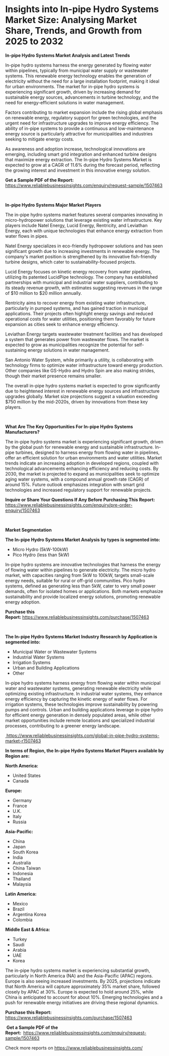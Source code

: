 <p><h1>Insights into In-pipe Hydro Systems Market Size: Analysing Market Share, Trends, and Growth from 2025 to 2032</h1></p><p><strong>In-pipe Hydro Systems Market Analysis and Latest Trends</strong></p>
<p><p>In-pipe hydro systems harness the energy generated by flowing water within pipelines, typically from municipal water supply or wastewater systems. This renewable energy technology enables the generation of electricity without the need for a large installation footprint, making it ideal for urban environments. The market for in-pipe hydro systems is experiencing significant growth, driven by increasing demand for sustainable energy sources, advancements in turbine technology, and the need for energy-efficient solutions in water management.</p><p>Factors contributing to market expansion include the rising global emphasis on renewable energy, regulatory support for green technologies, and the urgent need for infrastructure upgrades to improve energy efficiency. The ability of in-pipe systems to provide a continuous and low-maintenance energy source is particularly attractive for municipalities and industries seeking to mitigate energy costs. </p><p>As awareness and adoption increase, technological innovations are emerging, including smart grid integration and enhanced turbine designs that maximize energy extraction. The In-pipe Hydro Systems Market is expected to grow at a CAGR of 11.6% during the forecast period, reflecting the growing interest and investment in this innovative energy solution.</p></p>
<p><strong>Get a Sample PDF of the Report:&nbsp;</strong> <a href="https://www.reliablebusinessinsights.com/enquiry/request-sample/1507463?utm_campaign=2099&utm_medium=2&utm_source=Github&utm_content=ia&utm_term=23032025&utm_id=in-pipe-hydro-systems">https://www.reliablebusinessinsights.com/enquiry/request-sample/1507463</a></p>
<p>&nbsp;</p>
<p><strong>In-pipe Hydro Systems Major Market Players</strong></p>
<p><p>The in-pipe hydro systems market features several companies innovating in micro-hydropower solutions that leverage existing water infrastructure. Key players include Natel Energy, Lucid Energy, Rentricity, and Leviathan Energy, each with unique technologies that enhance energy extraction from water flows in pipes.</p><p>Natel Energy specializes in eco-friendly hydropower solutions and has seen significant growth due to increasing investments in renewable energy. The company's market position is strengthened by its innovative fish-friendly turbine designs, which cater to sustainability-focused projects.</p><p>Lucid Energy focuses on kinetic energy recovery from water pipelines, utilizing its patented LucidPipe technology. The company has established partnerships with municipal and industrial water suppliers, contributing to its steady revenue growth, with estimates suggesting revenues in the range of $10 million to $20 million annually.</p><p>Rentricity aims to recover energy from existing water infrastructure, particularly in pumped systems, and has gained traction in municipal applications. Their projects often highlight energy savings and reduced operational costs for water utilities, positioning them favorably for future expansion as cities seek to enhance energy efficiency.</p><p>Leviathan Energy targets wastewater treatment facilities and has developed a system that generates power from wastewater flows. The market is expected to grow as municipalities recognize the potential for self-sustaining energy solutions in water management.</p><p>San Antonio Water System, while primarily a utility, is collaborating with technology firms to optimize water infrastructure toward energy production. Other companies like GS-Hydro and Hydro Spin are also making strides, though their market presence remains smaller.</p><p>The overall in-pipe hydro systems market is expected to grow significantly due to heightened interest in renewable energy sources and infrastructure upgrades globally. Market size projections suggest a valuation exceeding $750 million by the mid-2020s, driven by innovations from these key players.</p></p>
<p>&nbsp;</p>
<p><strong>What Are The Key Opportunities For In-pipe Hydro Systems Manufacturers?</strong></p>
<p><p>The in-pipe hydro systems market is experiencing significant growth, driven by the global push for renewable energy and sustainable infrastructure. In-pipe turbines, designed to harness energy from flowing water in pipelines, offer an efficient solution for urban environments and water utilities. Market trends indicate an increasing adoption in developed regions, coupled with technological advancements enhancing efficiency and reducing costs. By 2030, the market is projected to expand as municipalities seek to optimize aging water systems, with a compound annual growth rate (CAGR) of around 15%. Future outlook emphasizes integration with smart grid technologies and increased regulatory support for renewable projects.</p></p>
<p><strong>Inquire or Share Your Questions If Any Before Purchasing This Report:</strong> <a href="https://www.reliablebusinessinsights.com/enquiry/pre-order-enquiry/1507463?utm_campaign=2099&utm_medium=2&utm_source=Github&utm_content=ia&utm_term=23032025&utm_id=in-pipe-hydro-systems">https://www.reliablebusinessinsights.com/enquiry/pre-order-enquiry/1507463</a></p>
<p>&nbsp;</p>
<p><strong>Market Segmentation</strong></p>
<p><strong>The In-pipe Hydro Systems Market Analysis by types is segmented into:</strong></p>
<p><ul><li>Micro Hydro (5kW-100kW)</li><li>Pico Hydro (less than 5kW)</li></ul></p>
<p><p>In-pipe hydro systems are innovative technologies that harness the energy of flowing water within pipelines to generate electricity. The micro hydro market, with capacities ranging from 5kW to 100kW, targets small-scale energy needs, suitable for rural or off-grid communities. Pico hydro systems, defined as generating less than 5kW, cater to very small power demands, often for isolated homes or applications. Both markets emphasize sustainability and provide localized energy solutions, promoting renewable energy adoption.</p></p>
<p><strong>Purchase this Report:&nbsp;</strong><a href="https://www.reliablebusinessinsights.com/purchase/1507463?utm_campaign=2099&utm_medium=2&utm_source=Github&utm_content=ia&utm_term=23032025&utm_id=in-pipe-hydro-systems">https://www.reliablebusinessinsights.com/purchase/1507463</a></p>
<p>&nbsp;</p>
<p><strong>The In-pipe Hydro Systems Market Industry Research by Application is segmented into:</strong></p>
<p><ul><li>Municipal Water or Wastewater Systems</li><li>Industrial Water Systems</li><li>Irrigation Systems</li><li>Urban and Building Applications</li><li>Other</li></ul></p>
<p><p>In-pipe hydro systems harness energy from flowing water within municipal water and wastewater systems, generating renewable electricity while optimizing existing infrastructure. In industrial water systems, they enhance energy efficiency by capturing the kinetic energy of water flows. For irrigation systems, these technologies improve sustainability by powering pumps and controls. Urban and building applications leverage in-pipe hydro for efficient energy generation in densely populated areas, while other market opportunities include remote locations and specialized industrial processes, contributing to a greener energy landscape.</p></p>
<p><a href="https://www.reliablebusinessinsights.com/global-in-pipe-hydro-systems-market-r1507463?utm_campaign=2099&utm_medium=2&utm_source=Github&utm_content=ia&utm_term=23032025&utm_id=in-pipe-hydro-systems">&nbsp;https://www.reliablebusinessinsights.com/global-in-pipe-hydro-systems-market-r1507463</a></p>
<p><strong>In terms of Region, the In-pipe Hydro Systems Market Players available by Region are:</strong></p>
<p>
    <p> <strong> North America: </strong>
        <ul>
            <li>United States</li>
            <li>Canada</li>
        </ul>
        </p> 
    <p> <strong> Europe: </strong>
        <ul>
            <li>Germany</li>
            <li>France</li>
            <li>U.K.</li>
            <li>Italy</li>
            <li>Russia</li>
        </ul>
        </p> 
    <p> <strong> Asia-Pacific: </strong>
        <ul>
            <li>China</li>
            <li>Japan</li>
            <li>South Korea</li>
            <li>India</li>
            <li>Australia</li>
            <li>China Taiwan</li>
            <li>Indonesia</li>
            <li>Thailand</li>
            <li>Malaysia</li>
        </ul>
        </p> 
    <p> <strong> Latin America: </strong>
        <ul>
            <li>Mexico</li>
            <li>Brazil</li>
            <li>Argentina Korea</li>
            <li>Colombia</li>
        </ul>
        </p> 
    <p> <strong> Middle East & Africa: </strong>
        <ul>
            <li>Turkey</li>
            <li>Saudi</li>
            <li>Arabia</li>
            <li>UAE</li>
            <li>Korea</li>
        </ul>
    </p>
    </p>
<p><p>The in-pipe hydro systems market is experiencing substantial growth, particularly in North America (NA) and the Asia-Pacific (APAC) regions. Europe is also seeing increased investments. By 2025, projections indicate that North America will capture approximately 35% market share, followed closely by APAC at 30%. Europe is expected to hold around 25%, while China is anticipated to account for about 10%. Emerging technologies and a push for renewable energy initiatives are driving these regional dynamics.</p></p>
<p><strong>Purchase this Report: </strong><a href="https://www.reliablebusinessinsights.com/purchase/1507463?utm_campaign=2099&utm_medium=2&utm_source=Github&utm_content=ia&utm_term=23032025&utm_id=in-pipe-hydro-systems">https://www.reliablebusinessinsights.com/purchase/1507463</a></p>
<p>&nbsp;<strong>Get a Sample PDF of the Report:&nbsp;&nbsp;</strong><a href="https://www.reliablebusinessinsights.com/enquiry/request-sample/1507463?utm_campaign=2099&utm_medium=2&utm_source=Github&utm_content=ia&utm_term=23032025&utm_id=in-pipe-hydro-systems">https://www.reliablebusinessinsights.com/enquiry/request-sample/1507463</a></p>
<p><strong></strong></p>
<p>Check more reports on <a href="https://www.reliablebusinessinsights.com/?utm_campaign=2099&utm_medium=2&utm_source=Github&utm_content=ia&utm_term=23032025&utm_id=in-pipe-hydro-systems">https://www.reliablebusinessinsights.com/</a></p>